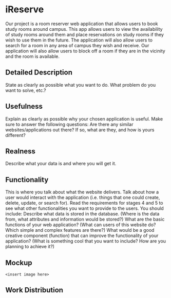 # iReserve

Our project is a room reserver web application that allows users to book study rooms around campus. This app allows users to view the availability of study rooms around them and place reservations on study rooms if they wish to use them in the future. The application will also allow users to search for a room in any area of campus they wish and receive. Our application will also allow users to block off a room if they are in the vicinity and the room is available. 

## Detailed Description

State as clearly as possible what you want to do. What problem do you want to solve, etc.?

## Usefulness

Explain as clearly as possible why your chosen application is useful.  Make sure to answer the following questions: Are there any similar websites/applications out there?  If so, what are they, and how is yours different?

## Realness

Describe what your data is and where you will get it.

## Functionality 

This is where you talk about what the website delivers. Talk about how a user would interact with the application (i.e. things that one could create, delete, update, or search for). Read the requirements for stages 4 and 5 to see what other functionalities you want to provide to the users. You should include:
Describe what data is stored in the database. (Where is the data from, what attributes and information would be stored?)
What are the basic functions of your web application? (What can users of this website do? Which simple and complex features are there?)
What would be a good creative component (function) that can improve the functionality of your application? (What is something cool that you want to include? How are you planning to achieve it?)

## Mockup

`<insert image here>`

## Work Distribution

